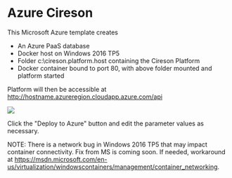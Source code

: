 # Azure Cireson

This Microsoft Azure template creates 
* An Azure PaaS database
* Docker host on Windows 2016 TP5
* Folder c:\cireson.platform.host containing the Cireson Platform
* Docker container bound to port 80, with above folder mounted and platform started

Platform will then be accessible at http://hostname.azureregion.cloudapp.azure.com/api 

<a href="https://portal.azure.com/#create/Microsoft.Template/uri/https%3A%2F%2Fraw.githubusercontent.com%2Fpzerger%2FCiresonDocker%2Fmaster%2Fazuredeploy.json" target="_blank"><img src="http://azuredeploy.net/deploybutton.png"/></a>

Click the "Deploy to Azure" button and edit the parameter values as necessary.

NOTE: There is a network bug in Windows 2016 TP5 that may impact container connectivity. Fix from MS is coming soon. If needed, workaround at https://msdn.microsoft.com/en-us/virtualization/windowscontainers/management/container_networking. 





